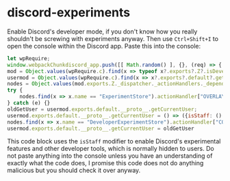 # discord-experiments


Enable Discord's developer mode, if you don't know how you really shouldn't be screwing with experiments anyway. Then use `Ctrl+Shift+I` to open the console within the Discord app. 
Paste this into the console:
```Javascript
let wpRequire;
window.webpackChunkdiscord_app.push([[ Math.random() ], {}, (req) => { wpRequire = req; }]);
mod = Object.values(wpRequire.c).find(x => typeof x?.exports?.Z?.isDeveloper !== "undefined");
usermod = Object.values(wpRequire.c).find(x => x?.exports?.default?.getUsers)
nodes = Object.values(mod.exports.Z._dispatcher._actionHandlers._dependencyGraph.nodes)
try {
    nodes.find(x => x.name == "ExperimentStore").actionHandler["OVERLAY_INITIALIZE"]({user: {flags: 1}})
} catch (e) {}
oldGetUser = usermod.exports.default.__proto__.getCurrentUser;
usermod.exports.default.__proto__.getCurrentUser = () => ({isStaff: () => true})
nodes.find(x => x.name == "DeveloperExperimentStore").actionHandler["CONNECTION_OPEN"]()
usermod.exports.default.__proto__.getCurrentUser = oldGetUser


```
This code block uses the `isStaff` modifier to enable Discord's experimental features and other developer tools, which is normally hidden to users.
Do not paste anything into the console unless you have an understanding of exactly what the code does, I promise this code does not do anything malicious but you should check it over anyway.
